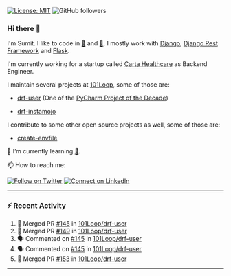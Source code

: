 [![License: MIT](https://img.shields.io/badge/License-MIT-yellow.svg)](https://opensource.org/licenses/MIT)
![GitHub followers](https://img.shields.io/github/followers/sumit4613?style=social)

### Hi there 👋

I'm Sumit. I like to code in [:snake:](https://python.org/) and [:rabbit:](https://golang.org). I mostly work with [Django](https://djangoproject.com), [Django Rest Framework](https://www.django-rest-framework.org/) and [Flask](https://flask.palletsprojects.com).

I'm currently working for a startup called [Carta Healthcare](https://www.carta.healthcare) as Backend Engineer.

I maintain several projects at [101Loop](https://github.com/101loop/), some of those are:

- [drf-user](https://github.com/101loop/drf-user) (One of the [PyCharm Project of the Decade](https://www.jetbrains.com/lp/pycharm-10-years/))

- [drf-instamojo ](https://github.com/101loop/drf-instamojo)

I contribute to some other open source projects as well, some of those are:

- [create-envfile](https://github.com/SpicyPizza/create-envfile)

🔭 I’m currently learning [:rabbit:](https://golang.org).

📫 How to reach me:

[![Follow on Twitter](https://img.shields.io/badge/--twitter?label=Twitter&logo=Twitter&style=social)](https://twitter.com/sumitsingh4613) [![Connect on LinkedIn](https://img.shields.io/badge/--linkedin?label=LinkedIn&logo=LinkedIn&style=social)](https://www.linkedin.com/in/sumit4613)


---

### :zap: Recent Activity

<!--START_SECTION:activity-->
1. 🎉 Merged PR [#145](https://github.com/101Loop/drf-user/pull/145) in [101Loop/drf-user](https://github.com/101Loop/drf-user)
2. 🎉 Merged PR [#149](https://github.com/101Loop/drf-user/pull/149) in [101Loop/drf-user](https://github.com/101Loop/drf-user)
3. 🗣 Commented on [#145](https://github.com/101Loop/drf-user/issues/145) in [101Loop/drf-user](https://github.com/101Loop/drf-user)
4. 🗣 Commented on [#145](https://github.com/101Loop/drf-user/issues/145) in [101Loop/drf-user](https://github.com/101Loop/drf-user)
5. 🎉 Merged PR [#153](https://github.com/101Loop/drf-user/pull/153) in [101Loop/drf-user](https://github.com/101Loop/drf-user)
<!--END_SECTION:activity-->

---
